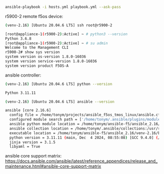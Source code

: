 ```bash
ansible-playbook -i hosts.yml playbook.yml --ask-pass
```

r5900-2 remote f5os device:

```bash
(venv-2.16) [Ubuntu 20.04.6 LTS] ssh root@r5900-2

[root@appliance-1(r5900-2):Active] ~ # python3 --version
Python 3.6.8
[root@appliance-1(r5900-2):Active] ~ # su admin
Welcome to the Management CLI
r5900-2# show sys version
system version os-version 1.8.0-16036
system version service-version 1.8.0-16036
system version product F5OS-A
```

ansible controller:

```bash
(venv-2.16) [Ubuntu 20.04.6 LTS] python --version

Python 3.11.11

(venv-2.16) [Ubuntu 20.04.6 LTS] ansible --version

ansible [core 2.16.6]
  config file = /home/tonym/projects/ansible_f5os_tmos_linux/ansible.cfg
  configured module search path = ['/home/tonym/.ansible/plugins/modules', '/usr/share/ansible/plugins/modules']
  ansible python module location = /home/tonym/ansible-f5/ansible_2.16/venv-2.16/lib/python3.11/site-packages/ansible
  ansible collection location = /home/tonym/.ansible/collections:/usr/share/ansible/collections
  executable location = /home/tonym/ansible-f5/ansible_2.16/venv-2.16/bin/ansible
  python version = 3.11.11 (main, Dec  4 2024, 08:55:08) [GCC 9.4.0] (/home/tonym/ansible-f5/ansible_2.16/venv-2.16/bin/python3.11)
  jinja version = 3.1.5
  libyaml = True  
```

ansible core support matrix:
https://docs.ansible.com/ansible/latest/reference_appendices/release_and_maintenance.html#ansible-core-support-matrix
